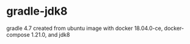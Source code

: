 # gradle-jdk8
gradle 4.7 created from ubuntu image with docker 18.04.0-ce, docker-compose 1.21.0, and jdk8
